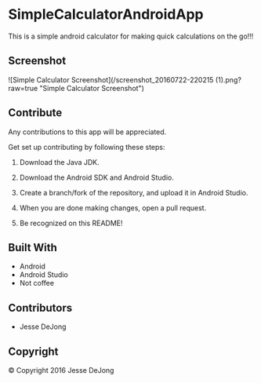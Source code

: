 # SimpleCalculatorAndroidApp
This is a simple android calculator for making quick calculations on the go!!!

## Screenshot
![Simple Calculator Screenshot](/screenshot_20160722-220215 (1).png?raw=true "Simple Calculator Screenshot")

## Contribute
Any contributions to this app will be appreciated.

Get set up contributing by following these steps:

1. Download the Java JDK.

2. Download the Android SDK and Android Studio.

3. Create a branch/fork of the repository, and upload it in Android Studio.

4. When you are done making changes, open a pull request.

5. Be recognized on this README!

## Built With
* Android
* Android Studio
* Not coffee

## Contributors
* Jesse DeJong

## Copyright
© Copyright 2016 Jesse DeJong
